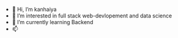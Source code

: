 - 👋 Hi, I’m kanhaiya
- 👀 I’m interested in  full stack web-devlopement and data science
- 🌱 I’m currently learning Backend
- 📫 


<!---
kanhaiya5613/kanhaiya5613 is a ✨ special ✨ repository because its `README.md` (this file) appears on your GitHub profile.
You can click the Preview link to take a look at your changes.
--->
